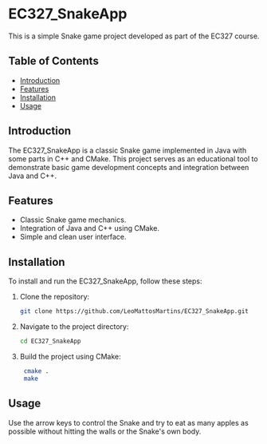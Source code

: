 # EC327_SnakeApp
This is a simple Snake game project developed as part of the EC327 course.

## Table of Contents
- [Introduction](#introduction)
- [Features](#features)
- [Installation](#installation)
- [Usage](#usage)

## Introduction
The EC327_SnakeApp is a classic Snake game implemented in Java with some parts in C++ and CMake. This project serves as an educational tool to demonstrate basic game development concepts and integration between Java and C++.

## Features
- Classic Snake game mechanics.
- Integration of Java and C++ using CMake.
- Simple and clean user interface.

## Installation
To install and run the EC327_SnakeApp, follow these steps:

1. Clone the repository:
   ```sh
   git clone https://github.com/LeoMattosMartins/EC327_SnakeApp.git

2. Navigate to the project directory:
   ```sh
   cd EC327_SnakeApp
3. Build the project using CMake:
   ```sh
    cmake .
    make

## Usage

Use the arrow keys to control the Snake and try to eat as many apples as possible without hitting the walls or the Snake's own body.

